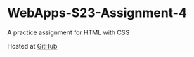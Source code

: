 # WebApps-S23-Assignment-4
A practice assignment for HTML with CSS


Hosted at [GitHub](https://44-563-web-apps-s23.github.io/44563-webapps-s23-assignment4-chandan-vavilala/)
